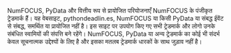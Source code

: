 <p>NumFOCUS, PyData और वित्तीय रूप से प्रायोजित परियोजनाएँ NumFOCUS के पंजीकृत ट्रेडमार्क हैं। यह वेबसाइट, pythondeadlin.es, NumFOCUS या किसी PyData या संबद्ध ईवेंट से संबद्ध, समर्थित या प्रायोजित नहीं है। इस साइट पर उपयोग किए गए सभी ट्रेडमार्क और लोगो उनके संबंधित स्वामियों की संपत्ति बने रहेंगे। NumFOCUS, PyData या अन्य ट्रेडमार्क का कोई भी संदर्भ केवल सूचनात्मक उद्देश्यों के लिए है और इसका मतलब ट्रेडमार्क धारकों के साथ जुड़ाव नहीं है।</p>
